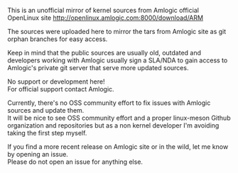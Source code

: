 This is an unofficial mirror of kernel sources from Amlogic official OpenLinux site http://openlinux.amlogic.com:8000/download/ARM


The sources were uploaded here to mirror the tars from Amlogic site as git orphan branches for easy access.

Keep in mind that the public sources are usually old, outdated and developers working with Amlogic usually sign a SLA/NDA to gain access to Amlogic's private git server that serve more updated sources.


No support or development here!  
For official support contact Amlogic.


Currently, there's no OSS community effort to fix issues with Amlogic sources and update them.  
It will be nice to see OSS community effort and a proper linux-meson Github organization and repositories but as a non kernel developer I'm avoiding taking the first step myself.

If you find a more recent release on Amlogic site or in the wild, let me know by opening an issue.  
Please do not open an issue for anything else.
